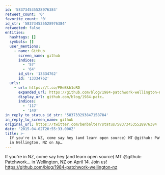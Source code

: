 ```yaml
---
id: '583734535528976384'
retweet_count: '0'
favorite_count: '0'
id_str: '583734535528976384'
retweeted: false
entities:
  hashtags: []
  symbols: []
  user_mentions:
    - name: GitHub
      screen_name: github
      indices:
        - '57'
        - '64'
      id_str: '13334762'
      id: '13334762'
  urls:
    - url: https://t.co/PEeBkh1oRD
      expanded_url: https://github.com/blog/1984-patchwork-wellington-nz
      display_url: github.com/blog/1984-patc…
      indices:
        - '117'
        - '140'
in_reply_to_status_id_str: '583733293847158784'
in_reply_to_screen_name: github
original_url: https://twitter.com/benbalter/status/583734535528976384
date: '2015-04-02T20:55:33.000Z'
title: >-
  If you're in NZ, come say hey (and learn open source) MT @github: Patchwork…
  in Wellington, NZ on Ap…
---
```


If you're in NZ, come say hey (and learn open source) MT @github: Patchwork… in Wellington, NZ on April 14. Join us! https://github.com/blog/1984-patchwork-wellington-nz